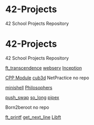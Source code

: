 # 42-Projects
42 School Projects Repository

# 42-Projects
42 School Projects Repository


[ft_transcendence](https://github.com/lboulang42/42-Transcendence)
[webserv](https://github.com/lboulang42/42-Webserv)
[Inception](https://github.com/lboulang42/42-Inception)


[CPP Module](https://github.com/lboulang42/42-cpp-modules)
[cub3d](https://github.com/lboulang42/42-Cub3D)
NetPractice no repo

[minishell](https://github.com/lboulang42/42-Minishell)
[Philosophers](https://github.com/lboulang42/42-philosophers)

[push_swap](https://github.com/lboulang42/42-push_swap)
[so_long](https://github.com/lboulang42/42-so_long)
[pipex](https://github.com/lboulang42/42-pipex)


Born2beroot no repo

[ft_printf](https://github.com/lboulang42/42-ft_printf)
[get_next_line](https://github.com/lboulang42/42-get_next_line)
[Libft](https://github.com/lboulang42/42-libft)